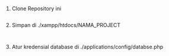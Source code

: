 
1. Clone Repository ini
```

```
2. Simpan di ./xampp/htdocs/NAMA_PROJECT
```


```
3. Atur kredensial database di ./applications/config/databse.php
```
